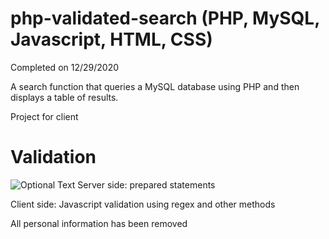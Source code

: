 # php-validated-search (PHP, MySQL, Javascript, HTML, CSS) 
Completed on 12/29/2020

A search function that queries a MySQL database using PHP and then displays a table of results.

Project for client

# Validation
![Optional Text](master/images/search-results.png)
Server side: prepared statements 

Client side: Javascript validation using regex and other methods


All personal information has been removed
